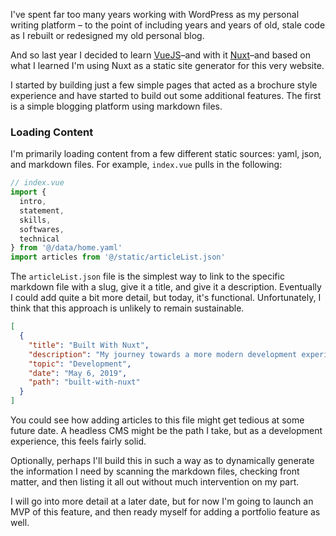 I've spent far too many years working with WordPress as my personal writing platform – to the point of including years and years of old, stale code as I rebuilt or redesigned my old personal blog.

And so last year I decided to learn <a href="https://vuejs.org/">VueJS</a>–and with it <a href="https://nuxtjs.org/">Nuxt</a>–and based on what I learned I'm using Nuxt as a static site generator for this very website. 

I started by building just a few simple pages that acted as a brochure style experience and have started to build out some additional features. The first is a simple blogging platform using markdown files.

### Loading Content

I'm primarily loading content from a few different static sources: yaml, json, and markdown files. For example, `index.vue` pulls in the following:

```js
// index.vue
import {
  intro,
  statement,
  skills,
  softwares,
  technical
} from '@/data/home.yaml'
import articles from '@/static/articleList.json'
```

The `articleList.json` file is the simplest way to link to the specific markdown file with a slug, give it a title, and give it a description. Eventually I could add quite a bit more detail, but today, it's functional. Unfortunately, I think that this approach is unlikely to remain sustainable.

```json
[
  {
    "title": "Built With Nuxt",
    "description": "My journey towards a more modern development experience.",
    "topic": "Development",
    "date": "May 6, 2019",
    "path": "built-with-nuxt"
  }
]
```

You could see how adding articles to this file might get tedious at some future date. A headless CMS might be the path I take, but as a development experience, this feels fairly solid. 

Optionally, perhaps I'll build this in such a way as to dynamically generate the information I need by scanning the markdown files, checking front matter, and then listing it all out without much intervention on my part.

I will go into more detail at a later date, but for now I'm going to launch an MVP of this feature, and then ready myself for adding a portfolio feature as well.
